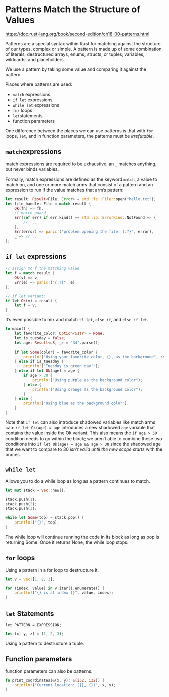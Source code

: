 # Patterns Match the Structure of Values
https://doc.rust-lang.org/book/second-edition/ch18-00-patterns.html

Patterns are a special syntax within Rust for matching against the structure of our types, complex or simple. A pattern is made up of some combination of literals; destructured arrays, enums, structs, or tuples; variables, wildcards, and placeholders.

We use a pattern by taking some value and comparing it against the pattern.


Places where patterns are used:
- `match` expressions
- `if let` expressions
- `while let` expressions
- `for` loops
- `let`statements
- function parameters

One difference between the places we can use patterns is that with `for` loops, `let`, and in function parameters, the patterns must be *irrefutable*. 


## `match`expressions

match expressions are required to be exhaustive.
an `_` matches anything, but never binds variables.

Formally, match expressions are defined as the keyword `match`, a value to match on, and one or more match arms that consist of a pattern and an expression to run if the value matches that arm’s pattern:

```rust
let result: Result<File, Error> = std::fs::File::open("hello.txt");
let file_handle: File = match result {
    Ok(fh) => fh,
    // match guard
    Err(ref err) if err.kind() == std::io::ErrorKind::NotFound => {
        // ...
    },
    Err(error) => panic!("problem opening the file: {:?}", error),
    _ => //...
};
```



## `if let` expressions

```rust
// assign to f the matching value
let f = match result {
    Ok(v) => v,
    Err(e) => panic!("{:?}", e),
};

// if let variant:
if let Ok(v) = result {
    let f = v;
}
```

It’s even possible to mix and match `if let`, `else if`, and `else if let`.

```rust
fn main() {
    let favorite_color: Option<&str> = None;
    let is_tuesday = false;
    let age: Result<u8, _> = "34".parse();

    if let Some(color) = favorite_color {
        println!("Using your favorite color, {}, as the background", color);
    } else if is_tuesday {
        println!("Tuesday is green day!");
    } else if let Ok(age) = age {
        if age > 30 {
            println!("Using purple as the background color");
        } else {
            println!("Using orange as the background color");
        }
    } else {
        println!("Using blue as the background color");
    }
}
```
Note that `if let` can also introduce shadowed variables like match arms can: `if let Ok(age) = age` introduces a new shadowed `age` variable that contains the value inside the Ok variant. This also means the `if age > 30` condition needs to go within the block; we aren’t able to combine these two conditions into `if let Ok(age) = age && age > 30` since the shadowed age that we want to compare to 30 *isn’t valid until the new scope starts* with the braces.


## `while let`

Allows you to do a while loop as long as a pattern continues to match.

```rust
let mut stack = Vec::new();

stack.push(1);
stack.push(2);
stack.push(3);

while let Some(top) = stack.pop() {
    println!("{}", top);
}
```
The while loop will continue running the code in its block as long as pop is returning Some. Once it returns None, the while loop stops. 



## `for` loops

Using a pattern in a for loop to destructure it.

```rust
let v = vec![1, 2, 3];

for (index, value) in v.iter().enumerate() {
    println!("{} is at index {}", value, index);
}
```

## `let` Statements

`let PATTERN = EXPRESSION;`

```rust
let (x, y, z) = (1, 2, 3);
```
Using a pattern to destructure a tuple.



## Function parameters

function parameters can also be patterns.

```rust
fn print_coordinates(&(x, y): &(i32, i32)) {
    println!("Current location: ({}, {})", x, y);
}
```

